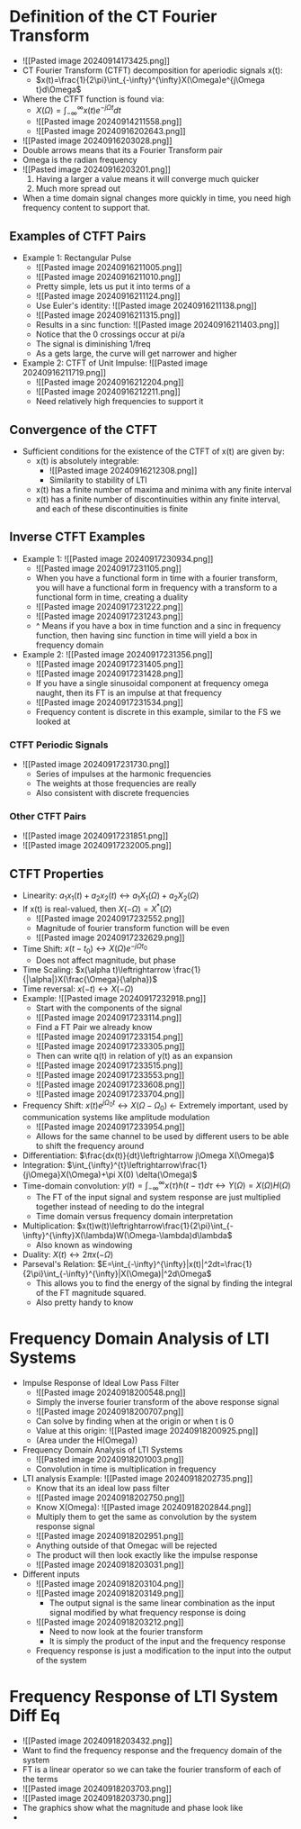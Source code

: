 # Definition of the CT Fourier Transform
- ![[Pasted image 20240914173425.png]]
- CT Fourier Transform (CTFT) decomposition for aperiodic signals x(t):
	- $x(t)=\frac{1}{2\pi}\int_{-\infty}^{\infty}X(\Omega)e^{j\Omega t}d\Omega$
- Where the CTFT function is found via:
	- $X(\Omega)=\int_{-\infty}^{\infty}x(t)e^{-j\Omega t}dt$
	- ![[Pasted image 20240914211558.png]]
	- ![[Pasted image 20240916202643.png]]
- ![[Pasted image 20240916203028.png]]
- Double arrows means that its a Fourier Transform pair
- Omega is the radian frequency
- ![[Pasted image 20240916203201.png]]
	1. Having a larger a value means it will converge much quicker
	2. Much more spread out
- When a time domain signal changes more quickly in time, you need high frequency content to support that.
## Examples of CTFT Pairs
- Example 1: Rectangular Pulse
	- ![[Pasted image 20240916211005.png]]
	- ![[Pasted image 20240916211010.png]]
	- Pretty simple, lets us put it into terms of a
	- ![[Pasted image 20240916211124.png]]
	- Use Euler's identity: ![[Pasted image 20240916211138.png]]
	- ![[Pasted image 20240916211315.png]]
	- Results in a sinc function: ![[Pasted image 20240916211403.png]]
	- Notice that the 0 crossings occur at pi/a
	- The signal is diminishing 1/freq
	- As a gets large, the curve will get narrower and higher
- Example 2: CTFT of Unit Impulse: ![[Pasted image 20240916211719.png]]
	- ![[Pasted image 20240916212204.png]]
	- ![[Pasted image 20240916212211.png]]
	- Need relatively high frequencies to support it
## Convergence of the CTFT
- Sufficient conditions for the existence of the CTFT of x(t) are given by:
	- x(t) is absolutely integrable:
		- ![[Pasted image 20240916212308.png]]
		- Similarity to stability of LTI
	- x(t) has a finite number of maxima and minima with any finite interval
	- x(t) has a finite number of discontinuities within any finite interval, and each of these discontinuities is finite
## Inverse CTFT Examples
- Example 1: ![[Pasted image 20240917230934.png]]
	- ![[Pasted image 20240917231105.png]]
	- When you have a functional form in time with a fourier transform, you will have a functional form in frequency with a transform to a functional form in time, creating a duality
	- ![[Pasted image 20240917231222.png]]
	- ![[Pasted image 20240917231243.png]]
	- ^ Means if you have a box in time function and a sinc in frequency function, then having sinc function in time will yield a box in frequency domain
- Example 2: ![[Pasted image 20240917231356.png]]
	- ![[Pasted image 20240917231405.png]]
	- ![[Pasted image 20240917231428.png]]
	- If you have a single sinusoidal component at frequency omega naught, then its FT is an impulse at that frequency
	- ![[Pasted image 20240917231534.png]]
	- Frequency content is discrete in this example, similar to the FS we looked at
### CTFT Periodic Signals 
- ![[Pasted image 20240917231730.png]]
	- Series of impulses at the harmonic frequencies
	- The weights at those frequencies are really
	- Also consistent with discrete frequencies
### Other CTFT Pairs
- ![[Pasted image 20240917231851.png]]
- ![[Pasted image 20240917232005.png]]
## CTFT Properties
- Linearity: $a_1x_1(t)+a_2x_2(t)\leftrightarrow a_1X_1(\Omega)+a_2X_2(\Omega)$
- If x(t) is real-valued, then $X(-\Omega)=X^*(\Omega)$
	- ![[Pasted image 20240917232552.png]]
	- Magnitude of fourier transform function will be even
	- ![[Pasted image 20240917232629.png]]
- Time Shift: $x(t-t_0)\leftrightarrow X(\Omega)e^{-j\Omega t_0}$
	- Does not affect magnitude, but phase
- Time Scaling: $x(\alpha t)\leftrightarrow \frac{1}{|\alpha|}X(\frac{\Omega}{\alpha})$
- Time reversal: $x(-t)\leftrightarrow X(-\Omega)$
- Example: ![[Pasted image 20240917232918.png]]
	- Start with the components of the signal
	- ![[Pasted image 20240917233114.png]]
	- Find a FT Pair we already know
	- ![[Pasted image 20240917233154.png]]
	- ![[Pasted image 20240917233305.png]]
	- Then can write q(t) in relation of y(t) as an expansion
	- ![[Pasted image 20240917233515.png]]
	- ![[Pasted image 20240917233553.png]]
	- ![[Pasted image 20240917233608.png]]
	- ![[Pasted image 20240917233704.png]]
- Frequency Shift: $x(t)e^{j\Omega_0t}\leftrightarrow X(\Omega-\Omega_0)$ <- Extremely important, used by communication systems like amplitude modulation
	- ![[Pasted image 20240917233954.png]]
	- Allows for the same channel to be used by different users to be able to shift the frequency around
- Differentiation: $\frac{dx(t)}{dt}\leftrightarrow j\Omega X(\Omega)$
- Integration: $\int_{\infty}^{t}\leftrightarrow\frac{1}{j\Omega}X(\Omega)+\pi X(0) \delta(\Omega)$
- Time-domain convolution: $y(t)=\int_{-\infty}^{\infty}x(\tau)h(t-\tau)d\tau\leftrightarrow Y(\Omega)=X(\Omega)H(\Omega)$
	- The FT of the input signal and system response are just multiplied together instead of needing to do the integral
	- Time domain versus frequency domain interpretation
- Multiplication: $x(t)w(t)\leftrightarrow\frac{1}{2\pi}\int_{-\infty}^{\infty}X(\lambda)W(\Omega-\lambda)d\lambda$
	- Also known as windowing
- Duality: $X(t)\leftrightarrow2\pi x(-\Omega)$
- Parseval's Relation: $E=\int_{-\infty}^{\infty}|x(t)|^2dt=\frac{1}{2\pi}\int_{-\infty}^{\infty}|X(\Omega)|^2d\Omega$
	- This allows you to find the energy of the signal by finding the integral of the FT magnitude squared.
	- Also pretty handy to know
# Frequency Domain Analysis of LTI Systems
- Impulse Response of Ideal Low Pass Filter
	- ![[Pasted image 20240918200548.png]]
	- Simply the inverse fourier transform of the above response signal
	- ![[Pasted image 20240918200707.png]]
	- Can solve by finding when at the origin or when t is 0
	- Value at this origin: ![[Pasted image 20240918200925.png]]
	- (Area under the H(Omega))
- Frequency Domain Analysis of LTI Systems
	- ![[Pasted image 20240918201003.png]]
	- Convolution in time is multiplication in frequency
- LTI analysis Example: ![[Pasted image 20240918202735.png]]
	- Know that its an ideal low pass filter
	- ![[Pasted image 20240918202750.png]]
	- Know X(Omega): ![[Pasted image 20240918202844.png]]
	- Multiply them to get the same as convolution by the system response signal
	- ![[Pasted image 20240918202951.png]]
	- Anything outside of that Omegac will be rejected
	- The product will then look exactly like the impulse response
	- ![[Pasted image 20240918203031.png]]
- Different inputs
	- ![[Pasted image 20240918203104.png]]
	- ![[Pasted image 20240918203149.png]]
		- The output signal is the same linear combination as the input signal modified by what frequency response is doing
	- ![[Pasted image 20240918203212.png]]
		- Need to now look at the fourier transform
		- It is simply the product of the input and the frequency response
	- Frequency response is just a modification to the input into the output of the system
# Frequency Response of LTI System Diff Eq
- ![[Pasted image 20240918203432.png]]
- Want to find the frequency response and the frequency domain of the system
- FT is a linear operator so we can take the fourier transform of each of the terms
- ![[Pasted image 20240918203703.png]]
- ![[Pasted image 20240918203730.png]]
- The graphics show what the magnitude and phase look like
- 